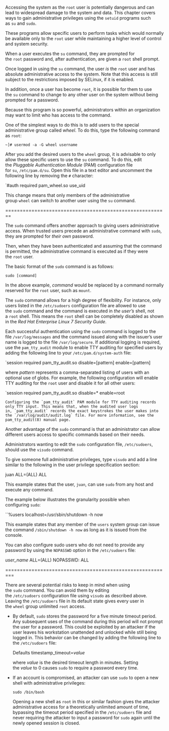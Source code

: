 Accessing the system as the `root` user is potentially dangerous and can lead to widespread damage to the system and data. This chapter covers ways to gain administrative privileges using the `setuid` programs such as `su` and `sudo`. 

These programs allow specific users to perform tasks which would normally be available only to the `root` user while maintaining a higher level of control and system security.

When a user executes the `su` command, they are prompted for the `root` password and, after authentication, are given a `root` shell prompt.

Once logged in using the `su` command, the user _is_ the `root` user and has absolute administrative access to the system. Note that this access is still subject to the restrictions imposed by SELinux, if it is enabled.

In addition, once a user has become `root`, it is possible for them to use the `su` command to change to any other user on the system without being prompted for a password.

Because this program is so powerful, administrators within an organization may want to limit who has access to the command.

One of the simplest ways to do this is to add users to the special administrative group called _wheel_. To do this, type the following command as `root`:

```
~]# usermod -a -G wheel username
```


After you add the desired users to the `wheel` group, it is advisable to only allow these specific users to use the `su` command. To do this, edit the _Pluggable Authentication Module_ (PAM) configuration file for `su`, `/etc/pam.d/su`. Open this file in a text editor and uncomment the following line by removing the `#` character:

`#auth      required    pam_wheel.so use_uid

This change means that only members of the administrative group `wheel` can switch to another user using the `su` command.

========================================================

The `sudo` command offers another approach to giving users administrative access. When trusted users precede an administrative command with `sudo`, they are prompted for _their own_ password.

Then, when they have been authenticated and assuming that the command is permitted, the administrative command is executed as if they were the `root` user.

The basic format of the `sudo` command is as follows:

```none
sudo [command]
```

In the above example, _command_ would be replaced by a command normally reserved for the `root` user, such as `mount`.

The `sudo` command allows for a high degree of flexibility. For instance, only users listed in the `/etc/sudoers` configuration file are allowed to use the `sudo` command and the command is executed in _the user’s_ shell, not a `root` shell. This means the `root` shell can be completely disabled as shown in the _Red Hat Enterprise Linux 7 Security Guide_.


Each successful authentication using the `sudo` command is logged to the file `/var/log/messages` and the command issued along with the issuer’s user name is logged to the file `/var/log/secure`. If additional logging is required, use the `pam_tty_audit` module to enable TTY auditing for specified users by adding the following line to your `/etc/pam.d/system-auth` file:

`session required pam_tty_audit.so disable=[pattern] enable=[pattern]

where _pattern_ represents a comma-separated listing of users with an optional use of globs. For example, the following configuration will enable TTY auditing for the `root` user and disable it for all other users:

`session required pam_tty_audit.so disable=* enable=root

	Configuring the `pam_tty_audit` PAM module for TTY auditing records only TTY input. This means that, when the audited user logs in, `pam_tty_audit` records the exact keystrokes the user makes into the `/var/log/audit/audit.log` file. For more information, see the pam_tty_audit(8) manual page.


Another advantage of the `sudo` command is that an administrator can allow different users access to specific commands based on their needs.

Administrators wanting to edit the `sudo` configuration file, `/etc/sudoers`, should use the `visudo` command.

To give someone full administrative privileges, type `visudo` and add a line similar to the following in the user privilege specification section:

juan ALL=(ALL) ALL

This example states that the user, `juan`, can use `sudo` from any host and execute any command.



The example below illustrates the granularity possible when configuring `sudo`:

``%users localhost=/usr/sbin/shutdown -h now

This example states that any member of the `users` system group can issue the command `/sbin/shutdown -h now` as long as it is issued from the console.

You can also configure sudo users who do not need to provide any password by using the `NOPASSWD` option in the `/etc/sudoers` file:

_user_name_ ALL=(ALL)	NOPASSWD: ALL

=========================================================

There are several potential risks to keep in mind when using the `sudo` command. You can avoid them by editing the `/etc/sudoers` configuration file using `visudo` as described above. Leaving the `/etc/sudoers` file in its default state gives every user in the `wheel` group unlimited `root` access.

- By default, `sudo` stores the password for a five minute timeout period. Any subsequent uses of the command during this period will not prompt the user for a password. This could be exploited by an attacker if the user leaves his workstation unattended and unlocked while still being logged in. This behavior can be changed by adding the following line to the `/etc/sudoers` file:
    
    Defaults  timestamp_timeout=_value_
    
    where _value_ is the desired timeout length in minutes. Setting the _value_ to 0 causes `sudo` to require a password every time.

- If an account is compromised, an attacker can use `sudo` to open a new shell with administrative privileges:
    
    ```none
    sudo /bin/bash
    ```
    
    Opening a new shell as `root` in this or similar fashion gives the attacker administrative access for a theoretically unlimited amount of time, bypassing the timeout period specified in the `/etc/sudoers` file and never requiring the attacker to input a password for `sudo` again until the newly opened session is closed.







